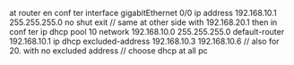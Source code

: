 at router
en
conf ter
interface gigabitEthernet 0/0
ip address 192.168.10.1 255.255.255.0
no shut
exit
// same at other side with 192.168.20.1
 then in conf ter
 ip dhcp pool 10
 network 192.168.10.0 255.255.255.0
 default-router 192.168.10.1
 ip dhcp excluded-address 192.168.10.3 192.168.10.6
 // also for 20. with no excluded address
// choose dhcp at all pc
